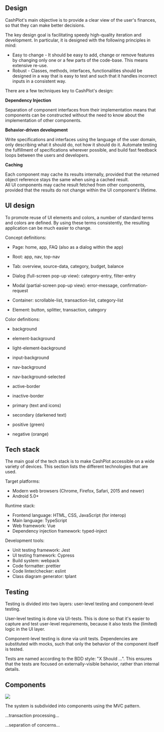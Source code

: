 ## Design

CashPlot's main objective is to provide a clear view of the user's finances, so that they can make better decisions.

The key design goal is facilitating speedy high-quality iteration and development.
In particular, it is designed with the following principles in mind:

-   Easy to change - It should be easy to add, change or remove features by changing only one or a few parts of the code-base. This means extensive re-use.
-   Robust - Classes, methods, interfaces, functionalities should be designed in a way that is easy to test and such that it handles incorrect inputs in a consistent way.

There are a few techniques key to CashPlot's design:

**Dependency Injection**

Separation of component interfaces from their implementation means that components can be constructed without the need to know about the implementation of other components.

**Behavior-driven development**

Write specifications and interfaces using the language of the user domain, only describing what it should do, not how it should do it. Automate testing the fulfillment of specifications wherever possible, and build fast feedback loops between the users and developers.

**Caching**

Each component may cache its results internally, provided that the returned object reference stays the same when using a cached result.  
All UI components may cache result fetched from other components, provided that the results do not change within the UI component's lifetime.

## UI design

To promote reuse of UI elements and colors, a number of standard terms and colors are defined.
By using these terms consistently, the resulting application can be much easier to change.

Concept definitions:

-   Page: home, app, FAQ (also as a dialog within the app)

-   Root: app, nav, top-nav

-   Tab: overview, source-data, category, budget, balance
-   Dialog (full-screen pop-up view): category-entry, filter-entry
-   Modal (partial-screen pop-up view): error-message, confirmation-request

-   Container: scrollable-list, transaction-list, category-list
-   Element: button, splitter, transaction, category

Color definitions:

-   background
-   element-background
-   light-element-background
-   input-background
-   nav-background
-   nav-background-selected
-   active-border
-   inactive-border

-   primary (text and icons)
-   secondary (darkened text)

-   positive (green)
-   negative (orange)

## Tech stack

The main goal of the tech stack is to make CashPlot accessible on a wide variety of devices.
This section lists the different technologies that are used.

Target platforms:

-   Modern web browsers (Chrome, Firefox, Safari, 2015 and newer)
-   Android 5.0+

Runtime stack:

-   Frontend language: HTML, CSS, JavaScript (for interop)
-   Main language: TypeScript
-   Web framework: Vue
-   Dependency injection framework: typed-inject

Development tools:

-   Unit testing framework: Jest
-   UI testing framework: Cypress
-   Build system: webpack
-   Code formatter: prettier
-   Code linter/checker: eslint
-   Class diagram generator: tplant

## Testing

Testing is divided into two layers: user-level testing and component-level testing.

User-level testing is done via UI-tests. This is done so that it's easier to capture and test user-level requirements, because it also tests the (limited) logic in the UI layer.

Component-level testing is done via unit tests. Dependencies are substituted with mocks, such that only the behavior of the component itself is tested.

Tests are named according to the BDD style: "X Should ...". This ensures that the tests are focused on externally-visible behavior, rather than internal details.

## Components

![](ComponentDiagram.png)

The system is subdivided into components using the MVC pattern.

...transaction processing...

...separation of concerns...
